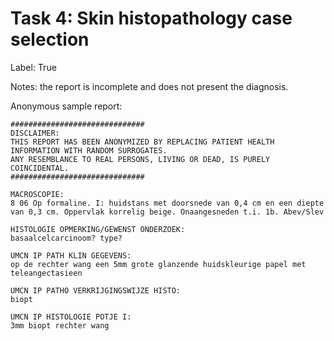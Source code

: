 # Task 4: Skin histopathology case selection
Label: True

Notes: the report is incomplete and does not present the diagnosis.

Anonymous sample report:
```
##############################
DISCLAIMER: 
THIS REPORT HAS BEEN ANONYMIZED BY REPLACING PATIENT HEALTH INFORMATION WITH RANDOM SURROGATES.
ANY RESEMBLANCE TO REAL PERSONS, LIVING OR DEAD, IS PURELY COINCIDENTAL.
##############################

MACROSCOPIE:
8 06 Op formaline. I: huidstans met doorsnede van 0,4 cm en een diepte van 0,3 cm. Oppervlak korrelig beige. Onaangesneden t.i. 1b. Abev/Slev

HISTOLOGIE OPMERKING/GEWENST ONDERZOEK:
basaalcelcarcinoom? type?

UMCN IP PATH KLIN GEGEVENS:
op de rechter wang een 5mm grote glanzende huidskleurige papel met teleangectasieen

UMCN IP PATHO VERKRIJGINGSWIJZE HISTO:
biopt

UMCN IP HISTOLOGIE POTJE I:
3mm biopt rechter wang
```
